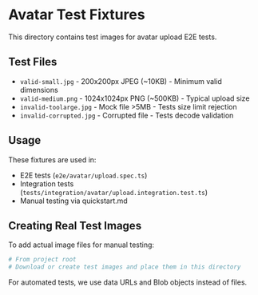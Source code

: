 # Avatar Test Fixtures

This directory contains test images for avatar upload E2E tests.

## Test Files

- `valid-small.jpg` - 200x200px JPEG (~10KB) - Minimum valid dimensions
- `valid-medium.png` - 1024x1024px PNG (~500KB) - Typical upload size
- `invalid-toolarge.jpg` - Mock file >5MB - Tests size limit rejection
- `invalid-corrupted.jpg` - Corrupted file - Tests decode validation

## Usage

These fixtures are used in:

- E2E tests (`e2e/avatar/upload.spec.ts`)
- Integration tests (`tests/integration/avatar/upload.integration.test.ts`)
- Manual testing via quickstart.md

## Creating Real Test Images

To add actual image files for manual testing:

```bash
# From project root
# Download or create test images and place them in this directory
```

For automated tests, we use data URLs and Blob objects instead of files.
